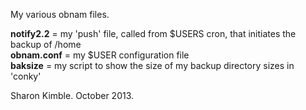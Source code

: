 My various obnam files.

**notify2.2** = my 'push' file, called from $USERS cron, that initiates the backup of /home<br />
**obnam.conf** = my $USER configuration file<br />
**baksize** = my script to show the size of my backup directory sizes in 'conky'

Sharon Kimble.
October 2013.
